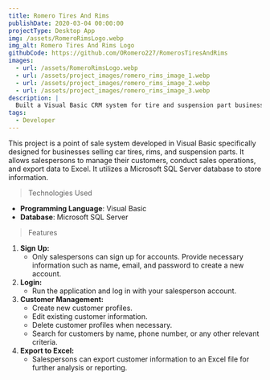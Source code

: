 ```yaml
---
title: Romero Tires And Rims
publishDate: 2020-03-04 00:00:00
projectType: Desktop App
img: /assets/RomeroRimsLogo.webp
img_alt: Romero Tires And Rims Logo
githubCode: https://github.com/ORomero227/RomerosTiresAndRims
images:
  - url: /assets/RomeroRimsLogo.webp
  - url: /assets/project_images/romero_rims_image_1.webp
  - url: /assets/project_images/romero_rims_image_2.webp
  - url: /assets/project_images/romero_rims_image_3.webp
description: |
  Built a Visual Basic CRM system for tire and suspension part businesses.
tags:
  - Developer
---
```


This project is a point of sale system developed in Visual Basic specifically designed for businesses selling car tires, rims, and suspension parts. It allows salespersons to manage their customers, conduct sales operations, and export data to Excel. It utilizes a Microsoft SQL Server database to store information.

> Technologies Used

- **Programming Language**: Visual Basic
- **Database**: Microsoft SQL Server

> Features

1. **Sign Up:**
   - Only salespersons can sign up for accounts. Provide necessary information such as name, email, and password to create a new account.
2. **Login:**
   - Run the application and log in with your salesperson account.
3. **Customer Management:**
   - Create new customer profiles.
   - Edit existing customer information.
   - Delete customer profiles when necessary.
   - Search for customers by name, phone number, or any other relevant criteria.
4. **Export to Excel:**
   - Salespersons can export customer information to an Excel file for further analysis or reporting.
